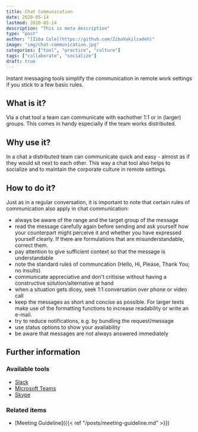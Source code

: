 ```yaml
---
title: Chat Communication
date: 2020-05-14
lastmod: 2020-05-14
description: "This is meta description"
type: "post"
author: "[Ziba Cole](https://github.com/ZibaVakilzadeh)"
image: "img/chat-communication.jpg"
categories: ["tool", "practice", "culture"]
tags: ["collaborate", "socialize"]
draft: true
---
```


Instant messaging tools simplify the communication in remote work settings if you stick to a few basic rules.

<!--more-->

## What is it?

Via a chat tool a team can communicate with eachother 1:1 or in (larger) groups. This comes in handy especially if the team works distributed.
 
## Why use it?

In a chat a distributed team can communicate quick and easy - almost as if they would sit next to each other. This way a chat tool also helps to socialize and to maintain the corporate culture in remote settings.

## How to do it?

Just as in a regular conversation, it is important to note that certain rules of communication also apply in chat communication:

* always be aware of the range and the target group of the message
* read the message carefully again before sending and ask yourself how your counterpart might perceive it and whether you have expressed yourself clearly. If there are formulations that are misunderstandable, correct them.
* pay attention to give sufficient context so that the message is understandable
* note the standard rules of communcation (Hello, Hi, Please, Thank You; no insults)
* communicate appreciative and don't critisise without having a constructive solution/alternative at hand
* when a situation gets dicey, seek 1:1 conversation over phone or video call
* keep the messages as short and concise as possible. For larger texts make use of the formatting functions to increase readability or write an e-mail.
* try to reduce notifications, e.g. by bundling the request/message
* use status options to show your availability
* be aware that messages are not always answered immediately
   
## Further information

### Available tools

 * [Slack](https://slack.com)
 * [Microsoft Teams](https://www.microsoft.com/de-de/microsoft-365/microsoft-teams/group-chat-software)
 * [Skype](https://www.skype.com)
 
### Related items

* [Meeting Guideline]({{< ref "/posts/meeting-guideline.md" >}})